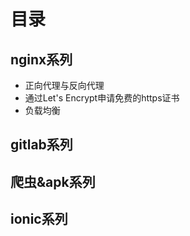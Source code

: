 # 目录

## nginx系列

- 正向代理与反向代理
- 通过Let's Encrypt申请免费的https证书
- 负载均衡

## gitlab系列

## 爬虫&apk系列

## ionic系列